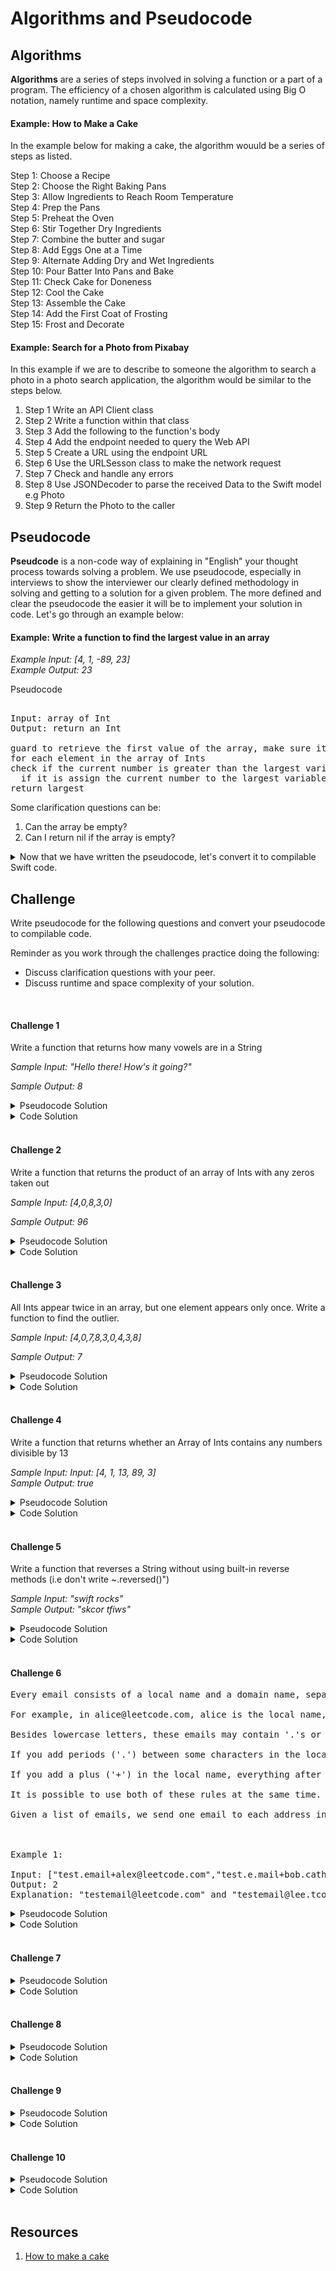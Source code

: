 # Algorithms and Pseudocode

## Algorithms 

**Algorithms** are a series of steps involved in solving a function or a part of a program. The efficiency of a chosen algorithm is calculated using Big O notation, namely runtime and space complexity. 

#### Example: How to Make a Cake 

In the example below for making a cake, the algorithm wouuld be a series of steps as listed. 

Step 1: Choose a Recipe  
Step 2: Choose the Right Baking Pans  
Step 3: Allow Ingredients to Reach Room Temperature  
Step 4: Prep the Pans  
Step 5: Preheat the Oven  
Step 6: Stir Together Dry Ingredients  
Step 7: Combine the butter and sugar  
Step 8: Add Eggs One at a Time  
Step 9: Alternate Adding Dry and Wet Ingredients  
Step 10: Pour Batter Into Pans and Bake  
Step 11: Check Cake for Doneness  
Step 12: Cool the Cake  
Step 13: Assemble the Cake  
Step 14: Add the First Coat of Frosting  
Step 15: Frost and Decorate  

#### Example: Search for a Photo from Pixabay 

In this example if we are to describe to someone the algorithm to search a photo in a photo search application, the algorithm would be similar to the steps below. 

1. Step 1 Write an API Client class 
2. Step 2 Write a function within that class
3. Step 3 Add the following to the function's body
4. Step 4 Add the endpoint needed to query the Web API 
5. Step 5 Create a URL using the endpoint URL 
6. Step 6 Use the URLSesson class to make the network request 
7. Step 7 Check and handle any errors  
8. Step 8 Use JSONDecoder to parse the received Data to the Swift model e.g Photo 
9. Step 9 Return the Photo to the caller


## Pseudocode

**Pseudcode** is a non-code way of explaining in "English" your thought process towards solving a problem. We use pseudocode, especially in interviews to show the interviewer our clearly defined methodology in solving and getting to a solution for a given problem. The more defined and clear the pseudocode the easier it will be to implement your solution in code. Let's go through an example below: 

#### Example: Write a function to find the largest value in an array 

_Example Input: [4, 1, -89, 23]_   
_Example Output: 23_  

Pseudocode

<pre> 
Input: array of Int
Output: return an Int

guard to retrieve the first value of the array, make sure it's mutable and define it as largest 
for each element in the array of Ints 
check if the current number is greater than the largest variable
  if it is assign the current number to the largest variable
return largest
</pre> 

Some clarification questions can be:
1. Can the array be empty? 
2. Can I return nil if the array is empty?

<details>
  <summary>Now that we have written the pseudocode, let's convert it to compilable Swift code.</summary>
  
```swift 
func findLargest(_ arr: [Int]) -> Int? {
  guard var largest = arr.first else {
    return nil
  }
  for currentNum in arr {
    if currentNum > largest {
      largest = currentNum
    }
  }
  return largest
}
```
  
</details> 

## Challenge

Write pseudocode for the following questions and convert your pseudocode to compilable code. 

Reminder as you work through the challenges practice doing the following: 

* Discuss clarification questions with your peer. 
* Discuss runtime and space complexity of your solution. 

</br> 

#### Challenge 1 

Write a function that returns how many vowels are in a String

_Sample Input: "Hello there! How's it going?"_

_Sample Output: 8_

<details> 
  <summary>Pseudocode Solution</summary> 
  
<pre> 
Input: String 
Output: Int 

exmaple: "alex" => 2 

declare and initialize a constant Set vowels that has the vowels "aeiou"
declare and initialize a vowel counter
for each Character in the String 
  check if the current Character is contained in the Set, vowels 
    if true, increment the vowel counter variable by one 
return the vowel counter 
</pre>
  
</details> 


<details> 
  <summary>Code Solution</summary> 
  
```swift 
func countVowels(_ inputString: String) -> Int {
  let vowels: Set<Character> = Set("aeiou")
  var vowelCounter = 0
  for char in inputString {
    if vowels.contains(char) {
      vowelCounter += 1
    }
  }
  return vowelCounter
}

countVowels("Hello there! How's it going?") // 8
```
  
</details> 

</br> 

#### Challenge 2

Write a function that returns the product of an array of Ints with any zeros taken out

_Sample Input: [4,0,8,3,0]_

_Sample Output: 96_


<details> 
  <summary>Pseudocode Solution</summary> 
 
<pre> 
Input: array on Int 
Output: Int 

define and initialize a product variable to 1 
for each element in the input array 
  check if the current element is not zero 
    if true, add to product 
return product

</pre> 
  
</details> 


<details> 
  <summary>Code Solution</summary> 
 
```swift 
func productIgnoreZeros(_ arr: [Int]) -> Int {
  var product = 1
  for num in arr {
    if num != 0 {
      product *= num
    }
  }
  return product
}

productIgnoreZeros([4, 0, 8, 3, 0]) // 96
```

</details> 

</br> 

#### Challenge 3

All Ints appear twice in an array, but one element appears only once. Write a function to find the outlier.

_Sample Input: [4,0,7,8,3,0,4,3,8]_  

_Sample Output: 7_  

<details> 
  <summary>Pseudocode Solution</summary> 
 
<pre> 
Input: array of Int 
Outpur: Int

create a frequency dictionary to store number and the count of time it appears
for each number in the array
 store the number as the key in the frequency dictionary and increment the count of times it appears
search the dictionary for the key that has a count of 1
return the key
</pre> 
  
</details> 


<details> 
  <summary>Code Solution</summary> 
 
```swift 
func outlier(_ arr: [Int]) -> Int? {
  var freqDict = [Int: Int]()
  for num in arr {
    if let count = freqDict[num] {
      freqDict[num] = count + 1
    } else {
      freqDict[num] = 1
    }
  }
  for (key, value) in freqDict {
    if value == 1 {
      return key
    }
  }
  return nil
}
```

</details> 

</br> 

#### Challenge 4

Write a function that returns whether an Array of Ints contains any numbers divisible by 13

_Sample Input: Input: [4, 1, 13, 89, 3]_  
_Sample Output: true_   

<details> 
  <summary>Pseudocode Solution</summary> 
 
<pre> 
Input: array of In t
Output: Bool 

for each element in the array
 check if the current number is divisible by 13
   if true, return true
</pre> 
  
</details> 


<details> 
  <summary>Code Solution</summary> 
 
```swift 
func isDivibleBy13(_ arr: [Int]) -> Bool {
  for num in arr {
    if num % 13 == 0 {
      return true
    }
  }
  return false
}
```

</details> 

</br> 

#### Challenge 5

Write a function that reverses a String without using built-in reverse methods (i.e don't write ~.reversed()")

_Sample Input: "swift rocks"_  
_Sample Output: "skcor tfiws"_  

<details> 
  <summary>Pseudocode Solution</summary> 
 
<pre> 
Input: String 
Output: String 

declare and initialize a new empty String 
for each character in the input String 
  append the current character to the front of the new String 
return new reversed String 
</pre> 
  
</details> 


<details> 
  <summary>Code Solution</summary> 
 
```swift 
func reverseString(_ inputString: String) -> String {
  var newString = ""
  for char in inputString {
    newString = String(char) + newString
  }
  return newString
}
```

</details> 

</br> 

#### Challenge 6 

<pre>
Every email consists of a local name and a domain name, separated by the @ sign.

For example, in alice@leetcode.com, alice is the local name, and leetcode.com is the domain name.

Besides lowercase letters, these emails may contain '.'s or '+'s.

If you add periods ('.') between some characters in the local name part of an email address, mail sent there will be forwarded to the same address without dots in the local name.  For example, "alice.z@leetcode.com" and "alicez@leetcode.com" forward to the same email address.  (Note that this rule does not apply for domain names.)

If you add a plus ('+') in the local name, everything after the first plus sign will be ignored. This allows certain emails to be filtered, for example m.y+name@email.com will be forwarded to my@email.com.  (Again, this rule does not apply for domain names.)

It is possible to use both of these rules at the same time.

Given a list of emails, we send one email to each address in the list.  How many different addresses actually receive mails? 

 

Example 1:

Input: ["test.email+alex@leetcode.com","test.e.mail+bob.cathy@leetcode.com","testemail+david@lee.tcode.com"]
Output: 2
Explanation: "testemail@leetcode.com" and "testemail@lee.tcode.com" actually receive mails
</pre>

<details> 
  <summary>Pseudocode Solution</summary> 
 
<pre> 

</pre> 
  
</details> 


<details> 
  <summary>Code Solution</summary> 
 
```swift 
```

</details> 

</br> 

#### Challenge 7

<details> 
  <summary>Pseudocode Solution</summary> 
 
<pre> 

</pre> 
  
</details> 


<details> 
  <summary>Code Solution</summary> 
 
```swift 
```

</details> 

</br> 

#### Challenge 8


<details> 
  <summary>Pseudocode Solution</summary> 
 
<pre> 

</pre> 
  
</details> 


<details> 
  <summary>Code Solution</summary> 
 
```swift 
```

</details> 

</br> 

#### Challenge 9


<details> 
  <summary>Pseudocode Solution</summary> 
 
<pre> 

</pre> 
  
</details> 


<details> 
  <summary>Code Solution</summary> 
 
```swift 
```

</details> 

</br> 

#### Challenge 10


<details> 
  <summary>Pseudocode Solution</summary> 
 
<pre> 

</pre> 
  
</details> 


<details> 
  <summary>Code Solution</summary> 
 
```swift 
```

</details> 

</br> 

## Resources 

1. [How to make a cake](https://www.bhg.com/recipes/how-to/bake/how-to-make-a-cake/)
